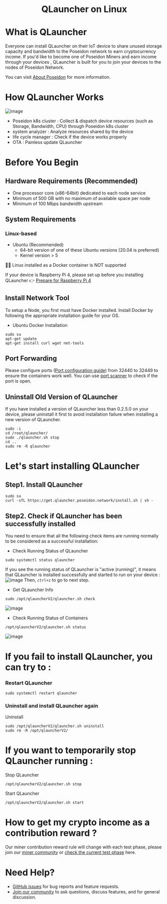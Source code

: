 <h1 align="center">QLauncher on Linux</h1>

# What is QLauncher
Everyone can install QLauncher on their IoT device to share unused storage capacity and bandwidth to the Poseidon network to earn cryptocurrency income.
If you'd like to become one of Poseidon Miners and earn income through your devices , QLauncher is built for you to join your devices to the nodes of Poseidon Network.

You can visit [About Poseidon](https://poseidon.network) for more information.

# How QLauncher Works
![image](https://github.com/poseidon-network/qlauncher-linux/blob/master/diagram2.1.png?raw=true "QL diagram")
* Poseidon k8s cluster : Collect & dispatch device resources (such as Storage, Bandwidth, CPU) through Poseidon k8s cluster
* system analyzer : Analyze resources shared by the device
* life cycle manager : Check if the device works properly
* OTA : Painless update QLauncher

# Before You Begin
## Hardware Requirements (Recommended)
* One processor core (x86-64bit) dedicated to each node service
* Minimum of 500 GB with no maximum of available space per node
* Minimum of 100 Mbps bandwidth upstream

## System Requirements
### Linux-based 
* Ubuntu (Recommended)
    * 64-bit version of one of these Ubuntu versions (20.04 is preferred)
    * Kernel version > 5

🙅‍♂️ Linux installed as a Docker container is NOT supported

If your device is Raspberry Pi 4, please set up before you installing QLauncher 👉
[Prepare for Raspberry Pi 4](https://poseidon.network)

## Install Network Tool
To setup a Node, you first must have Docker installed. Install Docker by following the appropriate installation guide for your OS.
* Ubuntu Docker Installation
```
sudo su
apt-get update
apt-get install curl wget net-tools
```

## Port Forwarding
Please configure ports ([Port configuration guide](https://github.com/poseidon-network/qlauncher-linux/blob/master/Port-configuration.md)) from 32440 to 32449 to ensure the containers work well. You can use [port scanner](https://portscanner.standingtech.com) to check if the port is open.

## Uninstall Old Version of QLauncher
If you have installed a version of QLauncher less than 0.2.5.0 on your device, please uninstall it first to avoid installation failure when installing a new version of QLauncher.
```
sudo -i
cd /root/qlauncher/
sudo ./qlauncher.sh stop
cd ..
sudo rm -R qlauncher
```

# Let's start installing QLauncher 
## Step1. Install QLauncher
```
sudo su
curl -sfL https://get.qlauncher.poseidon.network/install.sh | sh -
```
## Step2. Check if QLauncher has been successfully installed
You need to ensure that all the following check items are running normally to be considered as a successful installation: 
* Check Running Status of QLauncher 
```
sudo systemctl status qlauncher
```
If you see the running status of QLauncher is "active (running)",  it means that QLauncher is installed successfully and started to run on your device :
![image]()
Then, `ctrl+z` to go to next step.

* Get QLauncher Info
```
sudo /opt/qlauncherV2/qlauncher.sh check
```
![image]()

* Check Running Status of Containers
```
/opt/qlauncherV2/qlauncher.sh status
```
![image]()

# If you fail to install QLauncher, you can try to :
### Restart QLauncher
```
sudo systemctl restart qlauncher
```
### Uninstall and install QLauncher again
Uninstall
```
sudo /opt/qlauncherV2/qlauncher.sh uninstall
sudo rm -R /opt/qlauncherV2/
```

# If you want to temporarily stop QLauncher running :
Stop QLauncher
```
/opt/qlauncherV2/qlauncher.sh stop
```

Start QLauncher
```
/opt/qlauncherV2/qlauncher.sh start
```

# How to get my crypto income as a contribution reward ?
Our miner contribution reward rule will change with each test phase, please join our [miner community](https://poseidon.network) or [check the current test phase](https://poseidon.network) here.



# Need Help?
* [GitHub issues](https://github.com/poseidon-network/qlauncher-linux/issues) for bug reports and feature requests.
* [Join our community](https://poseidon.network) to ask questions, discuss features, and for general discussion.
